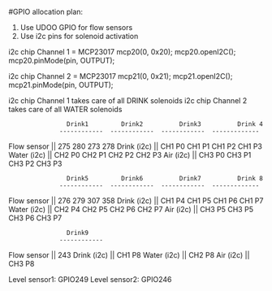 #GPIO allocation plan:

1) Use UDOO GPIO for flow sensors
2) Use i2c pins for solenoid activation

i2c chip Channel 1 =  MCP23017 mcp20(0, 0x20);
                      mcp20.openI2C();
                      mcp20.pinMode(pin, OUTPUT);

i2c chip Channel 2 =  MCP23017 mcp21(0, 0x21);
                      mcp21.openI2C();
                      mcp21.pinMode(pin, OUTPUT);

i2c chip Channel 1 takes care of all DRINK solenoids
i2c chip Channel 2 takes care of all WATER solenoids

                    Drink1	       Drink2	       Drink3	       Drink 4
                  ------------  ------------  ------------  -------------
Flow sensor   ||      275           280           273           278
Drink (i2c)   ||    CH1 P0        CH1 P1        CH1 P2        CH1 P3
Water (i2c)   ||    CH2 P0        CH2 P1        CH2 P2        CH2 P3
Air   (i2c)   ||    CH3 P0        CH3 P1        CH3 P2        CH3 P3

                    Drink5	       Drink6	       Drink7	       Drink 8
                  ------------  ------------  ------------  -------------
Flow sensor   ||      276           279           307           358
Drink (i2c)   ||    CH1 P4        CH1 P5        CH1 P6        CH1 P7
Water (i2c)   ||    CH2 P4        CH2 P5        CH2 P6        CH2 P7
Air   (i2c)   ||    CH3 P5        CH3 P5        CH3 P6        CH3 P7

                    Drink9
                  ------------
Flow sensor   ||      243
Drink (i2c)   ||    CH1 P8
Water (i2c)   ||    CH2 P8
Air   (i2c)   ||    CH3 P8

Level sensor1: GPIO249
Level sensor2: GPIO246
